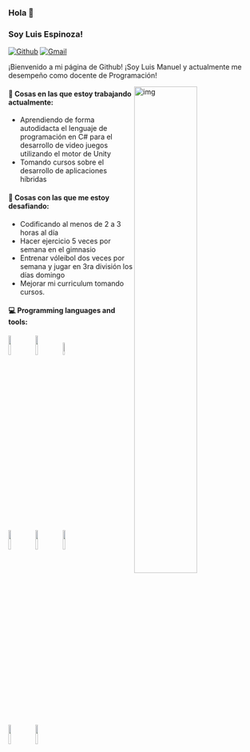 ### Hola 👋 
### Soy Luis Espinoza!

[![Github](https://img.shields.io/badge/-Github-000?style=flat&logo=Github&logoColor=white)](https://github.com/lespinoza5636)
[![Gmail](https://img.shields.io/badge/-Gmail-c14438?style=flat&logo=Gmail&logoColor=white)](mailto:luis.manuel.espinoza.estrada@gmail.com)

¡Bienvenido a mi página de Github! ¡Soy Luis Manuel y actualmente me desempeño como docente de Programación! 

<img align="right" alt="img" src="https://avatars.githubusercontent.com/u/57044028?v=4" width="50%" height="auto" />


#### 🌱 Cosas en las que estoy trabajando actualmente: 
- Aprendiendo de forma autodidacta el lenguaje de programación en C# para el desarrollo de video juegos utilizando el motor de Unity
- Tomando cursos sobre el desarrollo de aplicaciones híbridas

#### :muscle: Cosas con las que me estoy desafiando:
- Codificando al menos de 2 a 3 horas al día
- Hacer ejercicio 5 veces por semana en el gimnasio
- Entrenar vóleibol dos veces por semana y jugar en 3ra división los días domingo
- Mejorar mi curriculum tomando cursos.

#### :computer: Programming languages and tools: 
<p>
<code><img width="10%" src="https://www.vectorlogo.zone/logos/java/java-ar21.svg"></code>
<code><img width="10%" src="https://www.vectorlogo.zone/logos/javascript/javascript-horizontal.svg"></code>
<code><img width="8%" src="https://www.vectorlogo.zone/logos/ionicframework/ionicframework-ar21.svg"></code>
<br />
<code><img width="10%" src="https://www.vectorlogo.zone/logos/php/php-ar21.svg"></code>
<code><img width="10%" src="https://www.vectorlogo.zone/logos/mysql/mysql-ar21.svg"></code>
<code><img width="10%" src="https://www.vectorlogo.zone/logos/unity3d/unity3d-ar21.svg"></code>
<br />
<code><img width="10%" src="https://www.vectorlogo.zone/logos/git-scm/git-scm-ar21.svg"></code>
  <code><img width="10%" src="https://www.vectorlogo.zone/logos/nodejs/nodejs-ar21.svg"></code>
</p>
